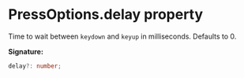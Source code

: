 # PressOptions.delay property

Time to wait between `keydown` and `keyup` in milliseconds. Defaults to 0.

**Signature:**

```typescript
delay?: number;
```
